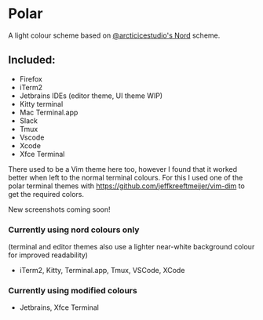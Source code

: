 # Polar
A light colour scheme based on [@arcticicestudio's Nord](https://github.com/arcticicestudio/nord) scheme.

## Included:

* Firefox
* iTerm2
* Jetbrains IDEs (editor theme, UI theme WIP)
* Kitty terminal
* Mac Terminal.app
* Slack
* Tmux
* Vscode
* Xcode
* Xfce Terminal

There used to be a Vim theme here too, however I found that it worked better when left to the normal terminal
colours. For this I used one of the polar terminal themes with https://github.com/jeffkreeftmeijer/vim-dim to
get the required colors.

New screenshots coming soon!

### Currently using nord colours only

(terminal and editor themes also use a lighter near-white background colour for improved readability)

- iTerm2, Kitty, Terminal.app, Tmux, VSCode, XCode

### Currently using modified colours

- Jetbrains, Xfce Terminal
